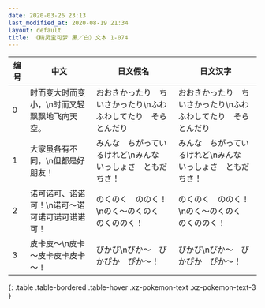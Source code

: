 ```yaml
---
date: 2020-03-26 23:13
last_modified_at: 2020-08-19 21:34
layout: default
title: 《精灵宝可梦 黑／白》文本 1-074
---
```

| 编号 | 中文 | 日文假名 | 日文汉字 |
| ---- | ---- | ---- | --- |
| 0 | 时而变大时而变小，\n时而又轻飘飘地飞向天空。 | おおきかったり　ちいさかったり\nふわふわしてたり　そらとんだり | おおきかったり　ちいさかったり\nふわふわしてたり　そらとんだり |
| 1 | 大家虽各有不同，\n但都是好朋友！ | みんな　ちがっているけれど\nみんな　いっしょさ　ともだちさ！ | みんな　ちがっているけれど\nみんな　いっしょさ　ともだちさ！ |
| 2 | 诺可诺可、诺诺可！\n诺可～诺可诺可诺可诺诺可！ | のくのく　ののく！\nのく～のくのく　のくののく！ | のくのく　ののく！\nのく～のくのく　のくののく！ |
| 3 | 皮卡皮～\n皮卡～皮卡皮卡皮卡～！ | ぴかぴ\nぴか～　ぴかぴか　ぴか～！ | ぴかぴ\nぴか～　ぴかぴか　ぴか～！ |
{: .table .table-bordered .table-hover .xz-pokemon-text .xz-pokemon-text-3 }